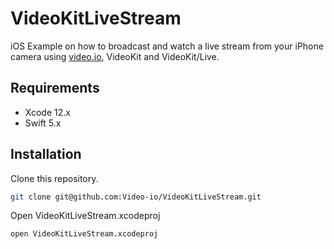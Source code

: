 # VideoKitLiveStream
iOS Example on how to broadcast and watch a live stream from your iPhone camera using [video.io](https://video.io), VideoKit and VideoKit/Live.

## Requirements

* Xcode 12.x
* Swift 5.x

## Installation

Clone this repository.

```bash
git clone git@github.com:Video-io/VideoKitLiveStream.git
```

Open VideoKitLiveStream.xcodeproj

```bash
open VideoKitLiveStream.xcodeproj
```

